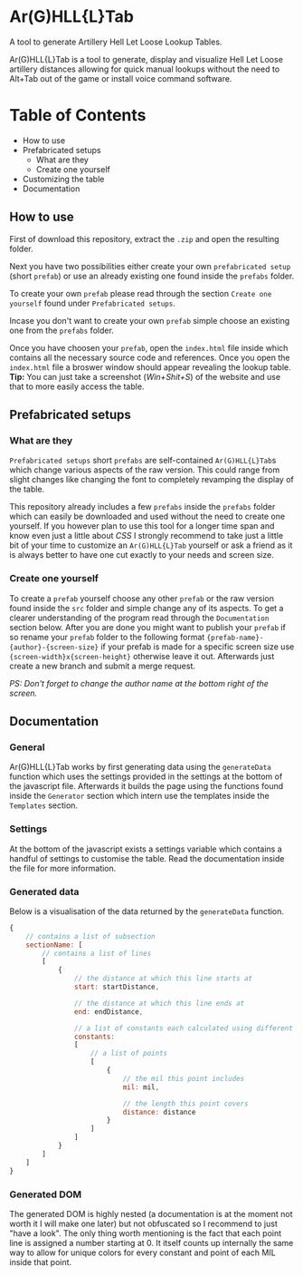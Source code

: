 # Ar(G)HLL{L}Tab

A tool to generate Artillery Hell Let Loose Lookup Tables.

Ar(G)HLL{L}Tab is a tool to generate, display and visualize Hell Let Loose artillery distances allowing for quick manual lookups without the need to Alt+Tab out of the game or install voice command software. 

# Table of Contents
- How to use
- Prefabricated setups
    - What are they
    - Create one yourself
- Customizing the table
- Documentation

## How to use

First of download this repository, extract the `.zip` and open the resulting folder.

Next you have two possibilities either create your own `prefabricated setup` (short `prefab`) or use an already existing one found inside the `prefabs` folder.

To create your own `prefab` please read through the section `Create one yourself` found under `Prefabricated setups`.

Incase you don't want to create your own `prefab` simple choose an existing one from the `prefabs` folder. 

Once you have choosen your `prefab`, open the `index.html` file inside which contains all the necessary source code and references. Once you open the `index.html` file a broswer window should appear revealing the lookup table. **Tip:** You can just take a screenshot (*Win+Shit+S*) of the website and use that to more easily access the table.

## Prefabricated setups

### What are they

`Prefabricated setups` short `prefabs` are self-contained `Ar(G)HLL{L}Tab`s which change various aspects of the raw version. This could range from slight changes like changing the font to completely revamping the display of the table.

This repository already includes a few `prefabs` inside the `prefabs` folder which can easily be downloaded and used without the need to create one yourself. If you however plan to use this tool for a longer time span and know even just a little about *CSS* I strongly recommend to take just a little bit of your time to customize an `Ar(G)HLL{L}Tab` yourself or ask a friend as it is always better to have one cut exactly to your needs and screen size.

### Create one yourself

To create a `prefab` yourself choose any other `prefab` or the raw version found inside the `src` folder and simple change any of its aspects. To get a clearer understanding of the program read through the `Documentation` section below. After you are done you might want to publish your `prefab` if so rename your `prefab` folder to the following format `{prefab-name}-{author}-{screen-size}` if your prefab is made for a specific screen size use `{screen-width}x{screen-height}` otherwise leave it out. Afterwards just create a new branch and submit a merge request.

*PS: Don't forget to change the author name at the bottom right of the screen.*

## Documentation

### General

Ar(G)HLL{L}Tab works by first generating data using the `generateData` function which uses the settings provided in the settings at the bottom of the javascript file. Afterwards it builds the page using the functions found inside the `Generator` section which intern use the templates inside the `Templates` section. 

### Settings

At the bottom of the javascript exists a settings variable which contains a handful of settings to customise the table. Read the documentation inside the file for more information.

### Generated data

Below is a visualisation of the data returned by the `generateData` function.

```javascript
{
    // contains a list of subsection
    sectionName: [
        // contains a list of lines
        [
            {
                // the distance at which this line starts at
                start: startDistance,

                // the distance at which this line ends at
                end: endDistance,

                // a list of constants each calculated using different constants for different factions
                constants: 
                [
                    // a list of points
                    [
                        {
                            // the mil this point includes
                            mil: mil,

                            // the length this point covers
                            distance: distance
                        }
                    ]
                ]
            }
        ]
    ]
}
```

### Generated DOM

The generated DOM is highly nested (a documentation is at the moment not worth it I will make one later) but not obfuscated so I recommend to just "have a look". The only thing worth mentioning is the fact that each point line is assigned a number starting at 0. It itself counts up internally the same way to allow for unique colors for every constant and point of each MIL inside that point.
